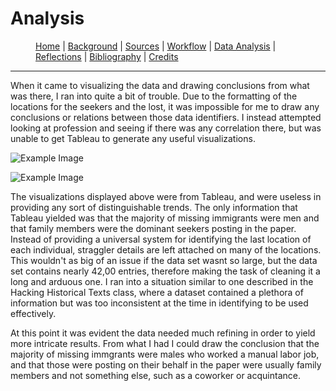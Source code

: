 # Analysis

<figure>
    <p class="center-text">
        <a href="{{ site.baseurl }}/index.html">Home</a> |
        <a href="{{ site.baseurl }}/pages/background.html">Background</a> |
        <a href="{{ site.baseurl }}/pages/sources.html">Sources</a> |
        <a href="{{ site.baseurl }}/pages/workflow.html">Workflow</a> |
        <a href="{{ site.baseurl }}/pages/analysis.html">Data Analysis</a> |
        <a href="{{ site.baseurl }}/pages/reflections.html">Reflections</a> |
        <a href="{{ site.baseurl }}/pages/bibliography.html">Bibliography</a> |
        <a href="{{ site.baseurl }}/pages/credits.html">Credits</a>
    </p>
</figure>

---

When it came to visualizing the data and drawing conclusions from what was there, I ran into quite a bit of trouble. Due to the formatting of the locations for the seekers and the lost, it was impossible for me to draw any conclusions or relations between those data identifiers. I instead attempted looking at profession and seeing if there was any correlation there, but was unable to get Tableau to generate any useful visualizations. 


![Example Image](https://i.imgur.com/CdymiCW.png)

![Example Image](https://i.imgur.com/qKQiHps.png)

The visualizations displayed above were from Tableau, and were useless in providing any sort of distinguishable trends. The only information that Tableau yielded was that the majority of missing immigrants were men and that family members were the dominant seekers posting in the paper. Instead of providing a universal system for identifying the last location of each individual, straggler details are left attached on many of the locations. This wouldn't as big of an issue if the data set wasnt so large, but the data set contains nearly 42,00 entries, therefore making the task of cleaning it a long and arduous one. I ran into a situation similar to one described in the Hacking Historical Texts class, where a dataset contained a plethora of information but was too inconsistent at the time in identifying to be used effectively. 

At this point it was evident the data needed much refining in order to yield more intricate results. From what I had I could draw the conclusion that the majority of missing immgrants were males who worked a manual labor job, and that those were posting on their behalf in the paper were usually family members and not something else, such as a coworker or acquintance. 
